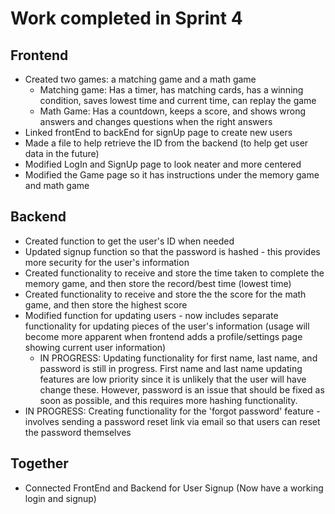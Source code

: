 # Work completed in Sprint 4
## Frontend
- Created two games: a matching game and a math game
	- Matching game: Has a timer, has matching cards, has a winning condition, saves lowest time and current time, can replay the game
	- Math Game: Has a countdown, keeps a score, and shows wrong answers and changes questions when the right answers
- Linked frontEnd to backEnd for signUp page to create new users
- Made a file to help retrieve the ID from the backend (to help get user data in the future)
- Modified LogIn and SignUp page to look neater and more centered
- Modified the Game page so it has instructions under the memory game and math game
## Backend
- Created function to get the user's ID when needed
- Updated signup function so that the password is hashed - this provides more security for the user's information
- Created functionality to receive and store the time taken to complete the memory game, and then store the record/best time (lowest time)
- Created functionality to receive and store the the score for the math game, and then store the highest score
- Modified function for updating users - now includes separate functionality for updating pieces of the user's information (usage will become more apparent when frontend adds a profile/settings page showing current user information)
	- IN PROGRESS: Updating functionality for first name, last name, and password is still in progress. First name and last name updating features are low priority since it is unlikely that the user will have change these. However, password is an issue that should be fixed as soon as possible, and this requires more hashing functionality.
- IN PROGRESS: Creating functionality for the 'forgot password' feature - involves sending a password reset link via email so that users can reset the password themselves
## Together
- Connected FrontEnd and Backend for User Signup (Now have a working login and signup)
